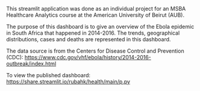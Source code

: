 This streamlit application was done as an individual project for an MSBA Healthcare Analytics course at the American University of Beirut (AUB). 

The purpose of this dashboard is to give an overview of the Ebola epidemic in South Africa that happened in 2014-2016. The trends, geographical distributions, cases and deaths are represented in this dashboard. 

The data source is from the Centers for Disease Control and Prevention (CDC): https://www.cdc.gov/vhf/ebola/history/2014-2016-outbreak/index.html

To view the published dashboard: https://share.streamlit.io/rubahk/health/main/p.py
